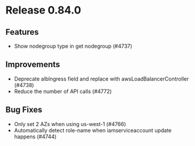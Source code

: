 # Release 0.84.0

## Features

- Show nodegroup type in get nodegroup (#4737)

## Improvements

- Deprecate albIngress field and replace with awsLoadBalancerController (#4738)
- Reduce the number of API calls (#4772)

## Bug Fixes

- Only set 2 AZs when using us-west-1 (#4766)
- Automatically detect role-name when iamserviceaccount update happens (#4744)

